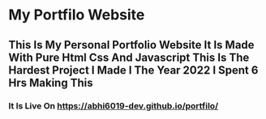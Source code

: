 # My Portfilo Website
## This Is My Personal Portfolio Website It Is Made With Pure Html Css And Javascript This Is The Hardest Project I Made I The Year 2022 I Spent 6 Hrs Making This
### It Is Live On https://abhi6019-dev.github.io/portfilo/
